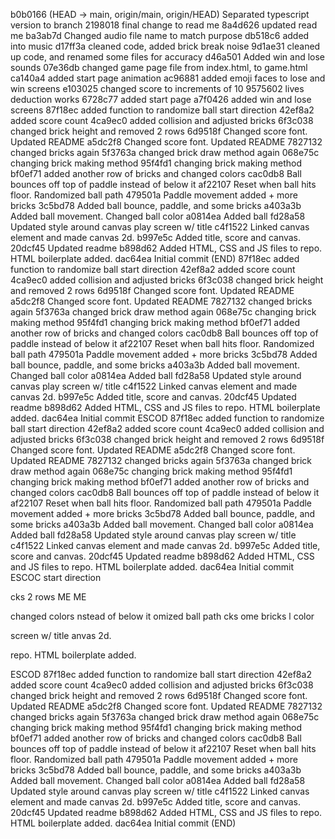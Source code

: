 b0b0166 (HEAD -> main, origin/main, origin/HEAD) Separated typescript version to branch
2198018 final change to read me
8a4d626 updated read me
ba3ab7d Changed audio file name to match purpose
db518c6 added into music
d17ff3a cleaned code, added brick break noise
9d1ae31 cleaned up code, and renamed some files for accuracy
d46a501 Added win and lose sounds
07e36db changed game page file from index.html, to game.html
ca140a4 added start page animation
ac96881 added emoji faces to lose and win screens
e103025 changed score to increments of 10
9575602 lives deduction works
6728c77 added start page
a7f0426 added win and lose screens
87f18ec added function to randomize ball start direction
42ef8a2 added score count
4ca9ec0 added collision and adjusted bricks
6f3c038 changed brick height and removed 2 rows
6d9518f Changed score font. Updated README
a5dc2f8 Changed score font. Updated README
7827132 changed bricks again
5f3763a changed brick draw method again
068e75c changing brick making method
95f4fd1 changing brick making method
bf0ef71 added another row of bricks and changed colors
cac0db8 Ball bounces off top of paddle instead of below it
af22107 Reset when ball hits floor. Randomized ball path
479501a Paddle movement added + more bricks
3c5bd78 Added ball bounce, paddle, and some bricks
a403a3b Added ball movement. Changed ball color
a0814ea Added ball
fd28a58 Updated style around canvas play screen w/ title
c4f1522 Linked canvas element and made canvas 2d.
b997e5c Added title, score and canvas.
20dcf45 Updated readme
b898d62 Added HTML, CSS and JS files to repo. HTML boilerplate added.
dac64ea Initial commit
(END)
87f18ec added function to randomize ball start direction
42ef8a2 added score count
4ca9ec0 added collision and adjusted bricks
6f3c038 changed brick height and removed 2 rows
6d9518f Changed score font. Updated README
a5dc2f8 Changed score font. Updated README
7827132 changed bricks again
5f3763a changed brick draw method again
068e75c changing brick making method
95f4fd1 changing brick making method
bf0ef71 added another row of bricks and changed colors
cac0db8 Ball bounces off top of paddle instead of below it
af22107 Reset when ball hits floor. Randomized ball path
479501a Paddle movement added + more bricks
3c5bd78 Added ball bounce, paddle, and some bricks
a403a3b Added ball movement. Changed ball color
a0814ea Added ball
fd28a58 Updated style around canvas play screen w/ title
c4f1522 Linked canvas element and made canvas 2d.
b997e5c Added title, score and canvas.
20dcf45 Updated readme
b898d62 Added HTML, CSS and JS files to repo. HTML boilerplate added.
dac64ea Initial commit
 ESCOD
87f18ec added function to randomize ball start direction
42ef8a2 added score count
4ca9ec0 added collision and adjusted bricks
6f3c038 changed brick height and removed 2 rows
6d9518f Changed score font. Updated README
a5dc2f8 Changed score font. Updated README
7827132 changed bricks again
5f3763a changed brick draw method again
068e75c changing brick making method
95f4fd1 changing brick making method
bf0ef71 added another row of bricks and changed colors
cac0db8 Ball bounces off top of paddle instead of below it
af22107 Reset when ball hits floor. Randomized ball path
479501a Paddle movement added + more bricks
3c5bd78 Added ball bounce, paddle, and some bricks
a403a3b Added ball movement. Changed ball color
a0814ea Added ball
fd28a58 Updated style around canvas play screen w/ title
c4f1522 Linked canvas element and made canvas 2d.
b997e5c Added title, score and canvas.
20dcf45 Updated readme
b898d62 Added HTML, CSS and JS files to repo. HTML boilerplate added.
dac64ea Initial commit
 ESCOC
 start direction

cks
 2 rows
ME
ME




changed colors
nstead of below it
omized ball path
cks
ome bricks
l color

 screen w/ title
anvas 2d.


repo. HTML boilerplate added.

 ESCOD
87f18ec added function to randomize ball start direction
42ef8a2 added score count
4ca9ec0 added collision and adjusted bricks
6f3c038 changed brick height and removed 2 rows
6d9518f Changed score font. Updated README
a5dc2f8 Changed score font. Updated README
7827132 changed bricks again
5f3763a changed brick draw method again
068e75c changing brick making method
95f4fd1 changing brick making method
bf0ef71 added another row of bricks and changed colors
cac0db8 Ball bounces off top of paddle instead of below it
af22107 Reset when ball hits floor. Randomized ball path
479501a Paddle movement added + more bricks
3c5bd78 Added ball bounce, paddle, and some bricks
a403a3b Added ball movement. Changed ball color
a0814ea Added ball
fd28a58 Updated style around canvas play screen w/ title
c4f1522 Linked canvas element and made canvas 2d.
b997e5c Added title, score and canvas.
20dcf45 Updated readme
b898d62 Added HTML, CSS and JS files to repo. HTML boilerplate added.
dac64ea Initial commit
(END)
